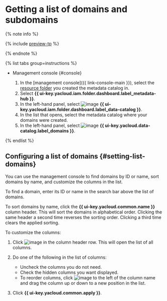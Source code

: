 # Getting a list of domains and subdomains


{% note info %}

{% include [preview-tp](../../../_includes/preview-tp.md) %}

{% endnote %}


{% list tabs group=instructions %}

- Management console {#console}

  1. In the [management console]({{ link-console-main }}), select the [resource folder](../../../resource-manager/concepts/resources-hierarchy.md#folder) you created the metadata catalog in.
  1. Select **{{ ui-key.yacloud.iam.folder.dashboard.label_metadata-hub }}**.
  1. In the left-hand panel, select ![image](../../../_assets/console-icons/folder-magnifier.svg) **{{ ui-key.yacloud.iam.folder.dashboard.label_data-catalog }}**.
  1. In the list that opens, select the metadata catalog where your domains were created.
  1. In the left-hand panel, select ![image](../../../_assets/console-icons/globe.svg) **{{ ui-key.yacloud.data-catalog.label_domains }}**.

{% endlist %}

## Configuring a list of domains {#setting-list-domains}

You can use the management console to find domains by ID or name, sort domains by name, and customize the columns in the list.

To find a domain, enter its ID or name in the search bar above the list of domains.

To sort domains by name, click the **{{ ui-key.yacloud.common.name }}** column header. This will sort the domains in alphabetical order. Clicking the same header a second time reverses the sorting order. Clicking a third time clears the applied sorting.

To customize the columns:

1. Click ![image](../../../_assets/console-icons/gear.svg) in the column header row. This will open the list of all columns.
1. Do one of the following in the list of columns:

    * Uncheck the columns you do not need.
    * Check the hidden columns you want displayed.
    * To reorder columns, click ![image](../../../_assets/console-icons/grip.svg) to the left of the column name and drag the column up or down to a new position in the list.

1. Click **{{ ui-key.yacloud.common.apply }}**.
